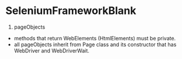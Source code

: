 # SeleniumFrameworkBlank

1. pageObjects 
  - methods that return WebElements (HtmlElements) must be private.
  - all pageObjects inherit from Page class and its constructor that has WebDriver and WebDriverWait.


